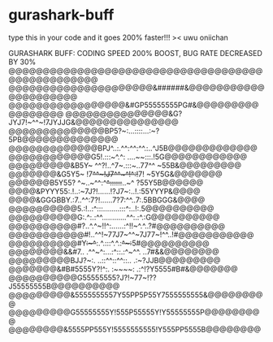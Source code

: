 # gurashark-buff
type this in your code and it goes 200% faster!!! >&lt; uwu oniichan

GURASHARK BUFF: CODING SPEED 200% BOOST, BUG RATE DECREASED BY 30%
@@@@@@@@@@@@@@@@@@@@@@@@@@@@@@@@@@@@@@@@@@@@@@@@@@
@@@@@@@@@@@@@@@@@@@@@&######&@@@@@@@@@@@@@@@@@@@@@
@@@@@@@@@@@@@@@@@&#GP55555555PG#&@@@@@@@@@@@@@@@@@
@@@@@@@@@@@@@@@&G?JYJ7!~^^~!7JYJJG&@@@@@@@@@@@@@@@
@@@@@@@@@@@@@@BP5?~:...::::...:~?5PB@@@@@@@@@@@@@@
@@@@@@@@@@@@@BPJ^..:.^^:^^:^^.:..^J5B@@@@@@@@@@@@@
@@@@@@@@@@@@G5!.:::~^.^: ....~~:::.!5G@@@@@@@@@@@@
@@@@@@@@@&B5Y~ ^^?!..^7~.:::~..77^^ ~55B&@@@@@@@@@
@@@@@@@&G5Y5~ !7~~^^~!J7^^~^!^:!~~7! ~5Y5G&@@@@@@@
@@@@@@B5Y55? ^~..~^^:^~~^::::::~~..~^ ?55Y5B@@@@@@
@@@@&PYYY55:.!..:~7J?!......!?J7~:..!.:55YYYP&@@@@
@@@@&GGGBBY.:7..^^:7?!......7?7:^^..7:.5BBGGG&@@@@
@@@@@@@@@@5.:!..:^:::........:::^:..!:.5@@@@@@@@@@
@@@@@@@@@@G:.^:.:^^............^^:.:^.:G@@@@@@@@@@
@@@@@@@@@@#?..^.^~!!^:......:^!!~^.^..?#@@@@@@@@@@
@@@@@@@@@@@#!..^^!~77J7~^^~7J77~!^^..!#@@@@@@@@@@@
@@@@@@@@@@#Y~~:~^~~:.^.:::^.^.:~~^~:~~5#@@@@@@@@@@
@@@@@@@@&&#7.. .^^~^:...:^::.:^~^^. ..7#&&@@@@@@@@
@@@@@@@@@BJJ?~:.  ..::^^::^^::..  .:~?JJB@@@@@@@@@
@@@@@@@&#B#5555Y?!^:. :~~~~: .:^!?Y5555#B#&@@@@@@@
@@@@@@@@@@G55555555?J?!~77~!??J55555555B@@@@@@@@@@
@@@@@@@@@&5555555557Y55PP5P55Y7555555555&@@@@@@@@@
@@@@@@@@@G55555555Y!555P55555Y!Y55555555P@@@@@@@@@
@@@@@@@@&5555PP555Y!5555555555!Y555PP5555B@@@@@@@@
